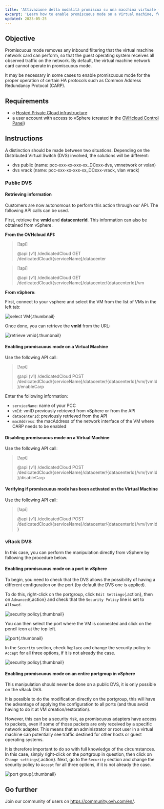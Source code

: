 ```yaml
---
title: 'Attivazione della modalità promiscua su una macchina virtuale (EN)'
excerpt: 'Learn how to enable promiscuous mode on a Virtual machine, for the proper operation of certain HA protocols such as CARP'
updated: 2023-05-25
---
```


## Objective

Promiscuous mode removes any inbound filtering that the virtual machine network card can perform, so that the guest operating system receives all observed traffic on the network. By default, the virtual machine network card cannot operate in promiscuous mode.

It may be necessary in some cases to enable promiscuous mode for the proper operation of certain HA protocols such as Common Address Redundancy Protocol (CARP).

## Requirements

- a [Hosted Private Cloud infrastructure](https://www.ovhcloud.com/it/enterprise/products/hosted-private-cloud/)
- a user account with access to vSphere (created in the [OVHcloud Control Panel](/links/manager))

## Instructions

A distinction should be made between two situations. Depending on the Distributed Virtual Switch (DVS) involved, the solutions will be different:

- dvs public (name: pcc-xxx-xx-xxx-xx_DCxxx-dvs, vmnetwork or vxlan)
- dvs vrack (name: pcc-xxx-xx-xxx-xx_DCxxx-vrack, vlan vrack)

### Public DVS

#### Retrieving information

Customers are now autonomous to perform this action through our API. The following API calls can be used.

First, retrieve the **vmId** and **datacenterId**. This information can also be obtained from vSphere.

**From the OVHcloud API:**

> [!api]
>
> @api {v1} /dedicatedCloud GET /dedicatedCloud/{serviceName}/datacenter
>

> [!api]
>
> @api {v1} /dedicatedCloud GET /dedicatedCloud/{serviceName}/datacenter/{datacenterId}/vm
>

**From vSphere:**

First, connect to your vsphere and select the VM from the list of VMs in the left tab:

![select VM](images/vcenter_select_vm_edit.png){.thumbnail}

Once done, you can retrieve the **vmId** from the URL:

![retrieve vmid](images/vcenter_vmID_edit.png){.thumbnail}

#### Enabling promiscuous mode on a Virtual Machine

Use the following API call:

> [!api]
>
> @api {v1} /dedicatedCloud POST /dedicatedCloud/{serviceName}/datacenter/{datacenterId}/vm/{vmId}/enableCarp
>

Enter the following information:

- `serviceName`: name of your PCC
- `vmId`: vmID previously retrieved from vSphere or from the API
- `datacenterId`: previously retrieved from the API
- `macAddress`: the macAddress of the network interface of the VM where CARP needs to be enabled

#### Disabling promiscuous mode on a Virtual Machine

Use the following API call:

> [!api]
>
> @api {v1} /dedicatedCloud POST /dedicatedCloud/{serviceName}/datacenter/{datacenterId}/vm/{vmId}/disableCarp
>

#### Verifying if promiscuous mode has been activated on the Virtual Machine

Use the following API call:

> [!api]
>
> @api {v1} /dedicatedCloud POST /dedicatedCloud/{serviceName}/datacenter/{datacenterId}/vm/{vmId}
>

### vRack DVS

In this case, you can perform the manipulation directly from vSphere by following the procedure below.

#### Enabling promiscuous mode on a port in vSphere

To begin, you need to check that the DVS allows the possibility of having a different configuration on the port (by default the DVS one is applied).

To do this, right-click on the portgroup, click `Edit Settings`{.action}, then on `Advanced`{.action} and check that the `Security Policy` line is set to `Allowed`.

![security policy](images/Securitypolicy.png){.thumbnail}

You can then select the port where the VM is connected and click on the pencil icon at the top left.

![port](images/Port.png){.thumbnail}

In the `Security` section, check `Replace` and change the security policy to `Accept` for all three options, if it is not already the case.

![security policy](images/Security.png){.thumbnail}

#### Enabling promiscuous mode on an entire portgroup in vSphere

This manipulation should never be done on a public DVS, it is only possible on the vRack DVS.

It is possible to do the modification directly on the portgroup, this will have the advantage of applying the configuration to all ports (and thus avoid having to do it at VM creation/restoration).

However, this can be a security risk, as promiscuous adapters have access to packets, even if some of those packets are only received by a specific network adapter. This means that an administrator or root user in a virtual machine can potentially see traffic destined for other hosts or guest operating systems.

It is therefore important to do so with full knowledge of the circumstances.
In this case, simply right-click on the portgroup in question, then click on `Change settings`{.action}. Next, go to the `Security` section and change the security policy to `Accept` for all three options, if it is not already the case.

![port group](images/Portgroup.png){.thumbnail}

## Go further

Join our community of users on <https://community.ovh.com/en/>.